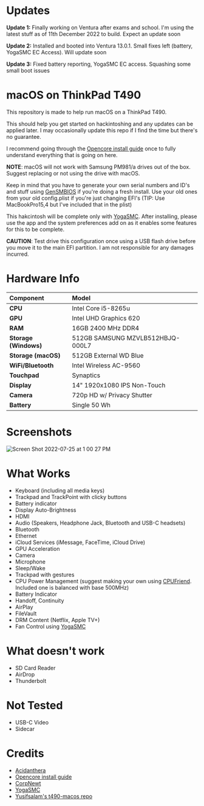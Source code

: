 # Updates
**Update 1:**
Finally working on Ventura after exams and school. I'm using the latest stuff as of 11th December 2022 to build. Expect an update soon

**Update 2:**
Installed and booted into Ventura 13.0.1. Small fixes left (battery, YogaSMC EC Access). Will update soon

**Update 3:**
Fixed battery reporting, YogaSMC EC access. Squashing some small boot issues

# macOS on ThinkPad T490
This repository is made to help run macOS on a ThinkPad T490.

This should help you get started on hackintoshing and any updates can be applied later. I may occasionally update this repo if I find the time but there's no guarantee.

I recommend going through the [Opencore install guide](https://dortania.github.io/OpenCore-Install-Guide/) once to fully understand everything that is going on here.

**NOTE**: macOS will not work with Samsung PM981/a drives out of the box. Suggest replacing or not using the drive with macOS.

Keep in mind that you have to generate your own serial numbers and ID's and stuff using [GenSMBIOS](https://github.com/corpnewt/GenSMBIOS) if you're doing a fresh install. Use your old ones from your old config.plist if you're just changing EFI's (TIP: Use MacBookPro15,4 but I've included that in the plist)

This hakcintosh will be complete only with [YogaSMC](https://github.com/zhen-zen/YogaSMC). After installing, please use the app and the system preferences add on as it enables some features for this to be complete.

**CAUTION**: Test drive this configuration once using a USB flash drive before you move it to the main EFI partition. I am not responsible for any damages incurred.

# Hardware Info

|**Component**|**Model**|
|:-|:-|
|**CPU**|Intel Core i5-8265u|
|**GPU**|Intel UHD Graphics 620|
|**RAM**|16GB 2400 MHz DDR4|
|**Storage (Windows)**|512GB SAMSUNG MZVLB512HBJQ-000L7 |
|**Storage (macOS)**|512GB External WD Blue |
|**WiFi/Bluetooth**|Intel Wireless AC-9560 |
|**Touchpad**|Synaptics|
|**Display**| 14" 1920x1080 IPS Non-Touch |
|**Camera**| 720p HD w/ Privacy Shutter |
|**Battery**| Single 50 Wh |

# Screenshots
![Screen Shot 2022-07-25 at 1 00 27 PM](https://user-images.githubusercontent.com/83172580/180743125-245d7e03-1751-4e0b-ba53-46c122ddc58b.jpg)

# What Works
- Keyboard (including all media keys)
- Trackpad and TrackPoint with clicky buttons
- Battery indicator
- Display Auto-Brightness
- HDMI
- Audio (Speakers, Headphone Jack, Bluetooth and USB-C headsets)
- Bluetooth
- Ethernet
- iCloud Services (iMessage, FaceTime, iCloud Drive)
- GPU Acceleration
- Camera
- Microphone
- Sleep/Wake
- Trackpad with gestures
- CPU Power Management (suggest making your own using [CPUFriend](https://github.com/corpnewt/CPUFriendFriend). Included one is balanced with base 500MHz)
- Battery Indicator
- Handoff, Continuity
- AirPlay
- FileVault
- DRM Content (Netflix, Apple TV+)
- Fan Control using [YogaSMC](https://github.com/zhen-zen/YogaSMC)

# What doesn't work
- SD Card Reader
- AirDrop
- Thunderbolt

# Not Tested
- USB-C Video
- Sidecar

# Credits
- [Acidanthera](https://github.com/acidanthera)
- [Opencore install guide](https://dortania.github.io/OpenCore-Install-Guide/)
- [CorpNewt](https://github.com/corpnewt)
- [YogaSMC](https://github.com/zhen-zen/YogaSMC)
- [Yusifsalam's t490-macos repo](https://github.com/yusifsalam/t490-macos)
